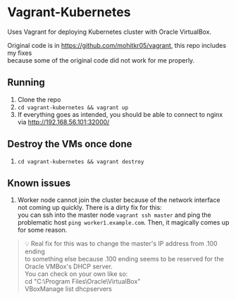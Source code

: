 # Vagrant-Kubernetes
Uses Vagrant for deploying Kubernetes cluster with Oracle VirtualBox.

Original code is in https://github.com/mohitkr05/vagrant, this repo includes my fixes  
because some of the original code did not work for me properly.

## Running
1. Clone the repo  
2. `cd vagrant-kubernetes && vagrant up`  
3. If everything goes as intended, you should be able to connect to nginx via http://192.168.56.101:32000/

## Destroy the VMs once done
1. `cd vagrant-kubernetes && vagrant destroy`

## Known issues
1. Worker node cannot join the cluster because of the network interface not coming up quickly. There is a dirty fix for this:  
you can ssh into the master node `vagrant ssh master` and ping the problematic host `ping worker1.example.com`. Then, it magically comes up for some reason.
> :bulb: Real fix for this was to change the master's IP address from .100 ending  
>  to something else because .100 ending seems to be reserved for the Oracle VMBox's DHCP server.  
> You can check on your own like so:  
> cd "C:\Program Files\Oracle\VirtualBox\"  
> VBoxManage list dhcpservers